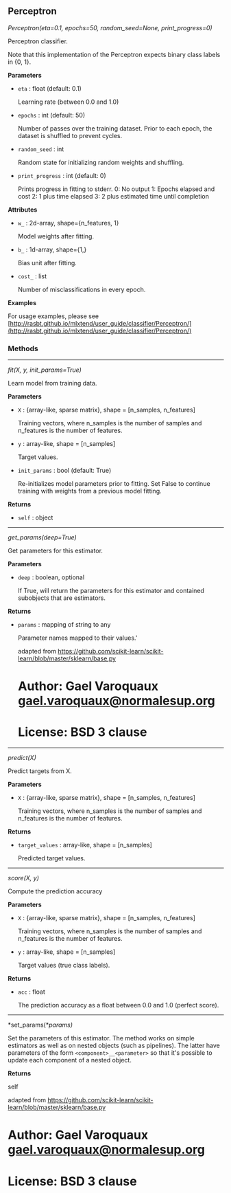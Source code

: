 ## Perceptron

*Perceptron(eta=0.1, epochs=50, random_seed=None, print_progress=0)*

Perceptron classifier.

Note that this implementation of the Perceptron expects binary class labels
in {0, 1}.

**Parameters**

- `eta` : float (default: 0.1)

    Learning rate (between 0.0 and 1.0)

- `epochs` : int (default: 50)

    Number of passes over the training dataset.
    Prior to each epoch, the dataset is shuffled to prevent cycles.

- `random_seed` : int

    Random state for initializing random weights and shuffling.

- `print_progress` : int (default: 0)

    Prints progress in fitting to stderr.
    0: No output
    1: Epochs elapsed and cost
    2: 1 plus time elapsed
    3: 2 plus estimated time until completion

**Attributes**

- `w_` : 2d-array, shape={n_features, 1}

    Model weights after fitting.

- `b_` : 1d-array, shape={1,}

    Bias unit after fitting.

- `cost_` : list

    Number of misclassifications in every epoch.

**Examples**

For usage examples, please see
    [http://rasbt.github.io/mlxtend/user_guide/classifier/Perceptron/](http://rasbt.github.io/mlxtend/user_guide/classifier/Perceptron/)

### Methods

<hr>

*fit(X, y, init_params=True)*

Learn model from training data.

**Parameters**

- `X` : {array-like, sparse matrix}, shape = [n_samples, n_features]

    Training vectors, where n_samples is the number of samples and
    n_features is the number of features.

- `y` : array-like, shape = [n_samples]

    Target values.

- `init_params` : bool (default: True)

    Re-initializes model parameters prior to fitting.
    Set False to continue training with weights from
    a previous model fitting.

**Returns**

- `self` : object


<hr>

*get_params(deep=True)*

Get parameters for this estimator.

**Parameters**

- `deep` : boolean, optional

    If True, will return the parameters for this estimator and
    contained subobjects that are estimators.

**Returns**

- `params` : mapping of string to any

    Parameter names mapped to their values.'

    adapted from
    https://github.com/scikit-learn/scikit-learn/blob/master/sklearn/base.py
    # Author: Gael Varoquaux <gael.varoquaux@normalesup.org>
    # License: BSD 3 clause

<hr>

*predict(X)*

Predict targets from X.

**Parameters**

- `X` : {array-like, sparse matrix}, shape = [n_samples, n_features]

    Training vectors, where n_samples is the number of samples and
    n_features is the number of features.

**Returns**

- `target_values` : array-like, shape = [n_samples]

    Predicted target values.

<hr>

*score(X, y)*

Compute the prediction accuracy

**Parameters**

- `X` : {array-like, sparse matrix}, shape = [n_samples, n_features]

    Training vectors, where n_samples is the number of samples and
    n_features is the number of features.

- `y` : array-like, shape = [n_samples]

    Target values (true class labels).

**Returns**

- `acc` : float

    The prediction accuracy as a float
    between 0.0 and 1.0 (perfect score).

<hr>

*set_params(**params)*

Set the parameters of this estimator.
The method works on simple estimators as well as on nested objects
(such as pipelines). The latter have parameters of the form
``<component>__<parameter>`` so that it's possible to update each
component of a nested object.

**Returns**

self

adapted from
https://github.com/scikit-learn/scikit-learn/blob/master/sklearn/base.py
# Author: Gael Varoquaux <gael.varoquaux@normalesup.org>
# License: BSD 3 clause

